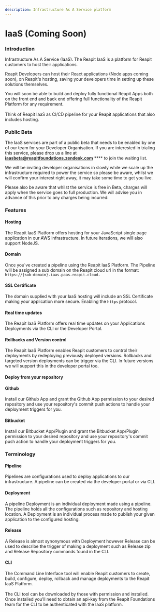 ```yaml
---
description: Infrastructure As A Service platform
---
```


# IaaS (Coming Soon)

### Introduction

Infrastructure As A Service (IaaS). The Reapit IaaS is a platform for Reapit customers to host their applications.

Reapit Developers can host their React applications (Node apps coming soon), on Reapit's hosting, saving your developers time in setting up these solutions themselves.

You will soon be able to build and deploy fully functional Reapit Apps both on the front end and back end offering full functionality of the Reapit Platform for any requirement.\
\
Think of Reapit IaaS as CI/CD pipeline for your Reapit applications that also includes hosting.

### Public Beta

The IaaS services are part of a public beta that needs to be enabled by one of our team for your Developer Organisation.  If you are interested in trialing this service, please drop us a line at [**iaasbeta@reapitfoundations.zendesk.com**](mailto:iaasbeta@reapitfoundations.zendesk.com) **** to join the waiting list.

We will be inviting developer organisations in slowly while we scale up the infrastructure required to power the service so please be aware, whilst we will confirm your interest right away, it may take some time to get you live.&#x20;

Please also be aware that whilst the service is free in Beta, charges will apply when the service goes to full production. We will advise you in advance of this prior to any charges being incurred.

### Features

#### Hosting

The Reapit IaaS Platform offers hosting for your JavaScript single page application in our AWS infrastructure. In future iterations, we will also support NodeJS.

#### Domain

Once you've created a pipeline using the Reapit IaaS Platform. The Pipeline will be assigned a sub domain on the Reapit cloud url in the format: `https://{sub-domain}.iaas.paas.reapit.cloud.`&#x20;

#### SSL Certificate

The domain supplied with your IaaS hosting will include an SSL Certificate making your application more secure. Enabling the `https` protocol.

#### Real time updates

The Reapit IaaS Platform offers real time updates on your Applications Deployments via the CLI or the Developer Portal.

#### Rollbacks and Version control

The Reapit IaaS Platform enables Reapit customers to control their deployments by redeploying previously deployed versions. Rollbacks and targeted version deployments can be trigger via the CLI. In future versions we will support this in the developer portal too.

#### Deploy from your repository&#x20;

#### Github

Install our Github App and grant the Github App permission to your desired repository and use your repository's commit push actions to handle your deployment triggers for you.

#### Bitbucket

Install our Bitbucket App/Plugin and grant the Bitbucket App/Plugin permission to your desired repository and use your repository's commit push action to handle your deployment triggers for you.

### Terminology

#### Pipeline

Pipelines are configurations used to deploy applications to our infrastructure. A pipeline can be created via the developer portal or via CLI.

#### Deployment

A pipeline Deployment is an individual deployment made using a pipeline. The pipeline holds all the configurations such as repository and hosting location. A Deployment is an individual process made to publish your given application to the configured hosting.

#### Release

A Release is almost synonymous with Deployment however Release can be used to describe the trigger of making a deployment such as Release zip and Release Repository commands found in the CLI.

#### CLI

The Command Line Interface tool will enable Reapit customers to create, build, configure, deploy, rollback and manage deployments to the Reapit IaaS Platform.\
\
The CLI tool can be downloaded by those with permission and installed. Once installed you'll need to obtain an api-key from the Reapit Foundations team for the CLI to be authenticated with the IaaS platform.

###



